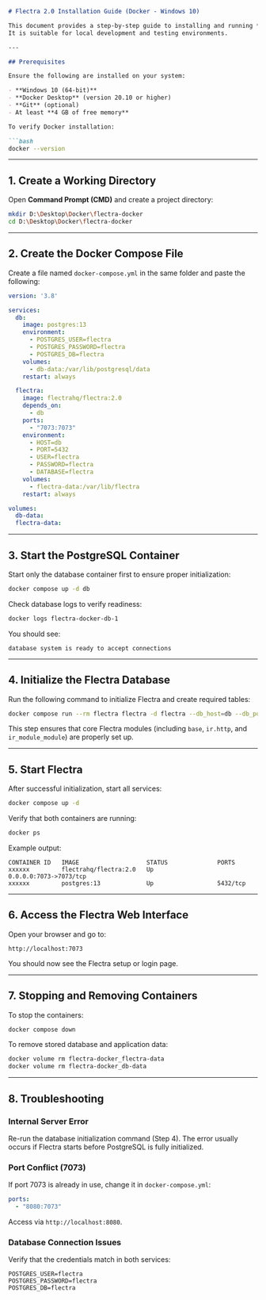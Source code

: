 

````markdown
# Flectra 2.0 Installation Guide (Docker - Windows 10)

This document provides a step-by-step guide to installing and running **Flectra 2.0** using **Docker** on Windows 10.  
It is suitable for local development and testing environments.

---

## Prerequisites

Ensure the following are installed on your system:

- **Windows 10 (64-bit)**
- **Docker Desktop** (version 20.10 or higher)
- **Git** (optional)
- At least **4 GB of free memory**

To verify Docker installation:

```bash
docker --version
````

---

## 1. Create a Working Directory

Open **Command Prompt (CMD)** and create a project directory:

```bash
mkdir D:\Desktop\Docker\flectra-docker
cd D:\Desktop\Docker\flectra-docker
```

---

## 2. Create the Docker Compose File

Create a file named `docker-compose.yml` in the same folder and paste the following:

```yaml
version: '3.8'

services:
  db:
    image: postgres:13
    environment:
      - POSTGRES_USER=flectra
      - POSTGRES_PASSWORD=flectra
      - POSTGRES_DB=flectra
    volumes:
      - db-data:/var/lib/postgresql/data
    restart: always

  flectra:
    image: flectrahq/flectra:2.0
    depends_on:
      - db
    ports:
      - "7073:7073"
    environment:
      - HOST=db
      - PORT=5432
      - USER=flectra
      - PASSWORD=flectra
      - DATABASE=flectra
    volumes:
      - flectra-data:/var/lib/flectra
    restart: always

volumes:
  db-data:
  flectra-data:
```

---

## 3. Start the PostgreSQL Container

Start only the database container first to ensure proper initialization:

```bash
docker compose up -d db
```

Check database logs to verify readiness:

```bash
docker logs flectra-docker-db-1
```

You should see:

```
database system is ready to accept connections
```

---

## 4. Initialize the Flectra Database

Run the following command to initialize Flectra and create required tables:

```bash
docker compose run --rm flectra flectra -d flectra --db_host=db --db_port=5432 --db_user=flectra --db_password=flectra --log-level=info --init=base
```

This step ensures that core Flectra modules (including `base`, `ir.http`, and `ir_module_module`) are properly set up.

---

## 5. Start Flectra

After successful initialization, start all services:

```bash
docker compose up -d
```

Verify that both containers are running:

```bash
docker ps
```

Example output:

```
CONTAINER ID   IMAGE                   STATUS              PORTS
xxxxxx         flectrahq/flectra:2.0   Up                  0.0.0.0:7073->7073/tcp
xxxxxx         postgres:13             Up                  5432/tcp
```

---

## 6. Access the Flectra Web Interface

Open your browser and go to:

```
http://localhost:7073
```

You should now see the Flectra setup or login page.

---

## 7. Stopping and Removing Containers

To stop the containers:

```bash
docker compose down
```

To remove stored database and application data:

```bash
docker volume rm flectra-docker_flectra-data
docker volume rm flectra-docker_db-data
```

---

## 8. Troubleshooting

### Internal Server Error

Re-run the database initialization command (Step 4). The error usually occurs if Flectra starts before PostgreSQL is fully initialized.

### Port Conflict (7073)

If port 7073 is already in use, change it in `docker-compose.yml`:

```yaml
ports:
  - "8080:7073"
```

Access via `http://localhost:8080`.

### Database Connection Issues

Verify that the credentials match in both services:

```
POSTGRES_USER=flectra
POSTGRES_PASSWORD=flectra
POSTGRES_DB=flectra
```


